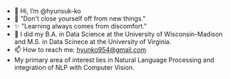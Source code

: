 - 👋 Hi, I’m @hyunsuk-ko
- 👀 "Don't close yourself off from new things."
- ✨ "Learning always comes from discomfort."
- 🌱 I did my B.A. in Data Science at the University of Wisconsin-Madison and M.S. in Data Scinece at the University of Virginia.
- 📫 How to reach me: hyunko954@gmail.com
- My primary area of interest lies in Natural Language Processing and integration of NLP with Computer Vision.

<!---
hyunsuk-ko/hyunsuk-ko is a ✨ special ✨ repository because its `README.md` (this file) appears on your GitHub profile.
You can click the Preview link to take a look at your changes.
--->
